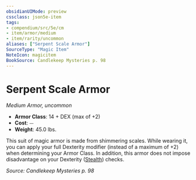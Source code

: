 ```yaml
---
obsidianUIMode: preview
cssclass: json5e-item
tags:
- compendium/src/5e/cm
- item/armor/medium
- item/rarity/uncommon
aliases: ["Serpent Scale Armor"]
SourceType: "Magic Item"
NoteIcon: magicitem
BookSource: Candlekeep Mysteries p. 98
---
```

# Serpent Scale Armor
*Medium Armor, uncommon*  

- **Armor Class**: 14 + DEX (max of +2)
- **Cost**: ⏤
- **Weight**: 45.0 lbs.

This suit of magic armor is made from shimmering scales. While wearing it, you can apply your full Dexterity modifier (instead of a maximum of +2) when determining your Armor Class. In addition, this armor does not impose disadvantage on your Dexterity ([Stealth](/2-Mechanics/CLI/rules/skills.md#Stealth)) checks.

*Source: Candlekeep Mysteries p. 98*
